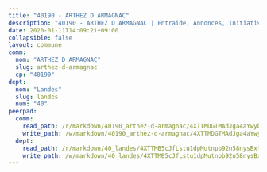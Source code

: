 ```yaml
---
title: "40190 - ARTHEZ D ARMAGNAC"
description: "40190 - ARTHEZ D ARMAGNAC | Entraide, Annonces, Initiatives"
date: 2020-01-11T14:09:21+09:00
collapsible: false
layout: commune
comm:
  nom: "ARTHEZ D ARMAGNAC"
  slug: arthez-d-armagnac
  cp: "40190"
dept:
  nom: "Landes"
  slug: landes
  num: "40"
peerpad:
  comm:
    read_path: /r/markdown/40190_arthez-d-armagnac/4XTTMDGTMAdJga4aYwybUhR92gTYEZiUyBqd8jj6SQsqyzhGR
    write_path: /w/markdown/40190_arthez-d-armagnac/4XTTMDGTMAdJga4aYwybUhR92gTYEZiUyBqd8jj6SQsqyzhGR-K3TgTp7Lsa2pMFaSak3wqYitEsG382nFhLgrQrhHeJ8fSU1uoK2Y2kk23z1dsgt6TKxb1cKTRqwFjFyuSTCYFEGHBsxnMDS8s9Vzj5eH79vsnZYEQjAMneeofSf3CnT6s1wPYfrV
  dept:
    read_path: /r/markdown/40_landes/4XTTMB5cJfLstu1dpMutnpb92n58nysBxt2LvNHp8iFa2he7h
    write_path: /w/markdown/40_landes/4XTTMB5cJfLstu1dpMutnpb92n58nysBxt2LvNHp8iFa2he7h-K3TgUvrqNj5GqBsxRXbDQxXTucun7uHSVZWT5C8CgQNaESTTE4cfR63JCubPGiKkKruc9dwpRJsb8aWPbJoGCdC5JVr33cPSqpb1rkjpoPrBPEdrj3zMya2yHWSYgr5GG1nyDstK
---
```


